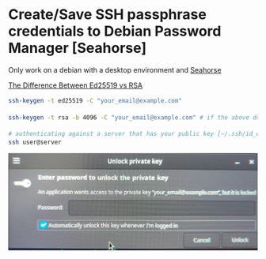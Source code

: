 # Create/Save SSH passphrase credentials to Debian Password Manager [Seahorse]

Only work on a debian with a desktop environment and [Seahorse](https://wiki.debian.org/Seahorse)

[The Difference Between Ed25519 vs RSA](https://www.reviewplan.com/ed25519-vs-rsa/)
```bash
ssh-keygen -t ed25519 -C "your_email@example.com"

ssh-keygen -t rsa -b 4096 -C "your_email@example.com" # if the above doesn't work
 
# authenticating against a server that has your public key [~/.ssh/id_ed25519.pub] in ~/.ssh/authorized_keys
ssh user@server
```

![pop-up for saving passphrase to seahorse](save_RSA_passphrase.jpeg)